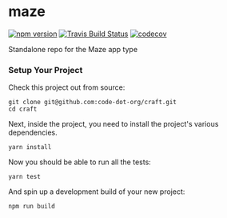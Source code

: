 # maze

[![npm version](https://img.shields.io/npm/v/@code-dot-org/maze.svg)](https://www.npmjs.com/package/@code-dot-org/maze)
[![Travis Build Status](https://img.shields.io/travis/code-dot-org/maze.svg)](https://travis-ci.org/code-dot-org/maze/)
[![codecov](https://codecov.io/gh/code-dot-org/maze/branch/master/graph/badge.svg)](https://codecov.io/gh/code-dot-org/maze)

Standalone repo for the Maze app type
### Setup Your Project

Check this project out from source:

    git clone git@github.com:code-dot-org/craft.git
    cd craft
    
Next, inside the project, you need to install the project's various dependencies.

    yarn install
    
Now you should be able to run all the tests:

    yarn test
    
And spin up a development build of your new project:

    npm run build
